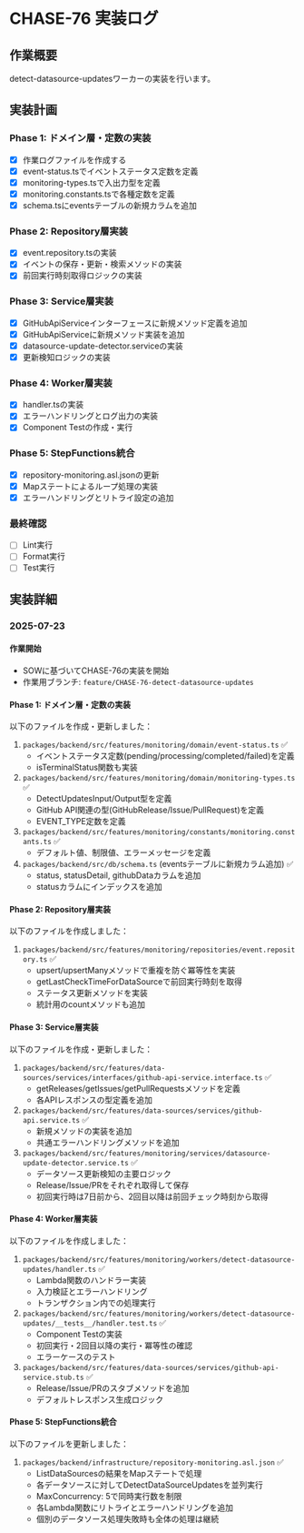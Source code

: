 # CHASE-76 実装ログ

## 作業概要

detect-datasource-updatesワーカーの実装を行います。

## 実装計画

### Phase 1: ドメイン層・定数の実装
- [x] 作業ログファイルを作成する
- [x] event-status.tsでイベントステータス定数を定義
- [x] monitoring-types.tsで入出力型を定義
- [x] monitoring.constants.tsで各種定数を定義
- [x] schema.tsにeventsテーブルの新規カラムを追加

### Phase 2: Repository層実装
- [x] event.repository.tsの実装
- [x] イベントの保存・更新・検索メソッドの実装
- [x] 前回実行時刻取得ロジックの実装

### Phase 3: Service層実装
- [x] GitHubApiServiceインターフェースに新規メソッド定義を追加
- [x] GitHubApiServiceに新規メソッド実装を追加
- [x] datasource-update-detector.serviceの実装
- [x] 更新検知ロジックの実装

### Phase 4: Worker層実装
- [x] handler.tsの実装
- [x] エラーハンドリングとログ出力の実装
- [x] Component Testの作成・実行

### Phase 5: StepFunctions統合
- [x] repository-monitoring.asl.jsonの更新
- [x] Mapステートによるループ処理の実装
- [x] エラーハンドリングとリトライ設定の追加

### 最終確認
- [ ] Lint実行
- [ ] Format実行
- [ ] Test実行

## 実装詳細

### 2025-07-23

#### 作業開始
- SOWに基づいてCHASE-76の実装を開始
- 作業用ブランチ: `feature/CHASE-76-detect-datasource-updates`

#### Phase 1: ドメイン層・定数の実装
以下のファイルを作成・更新しました：
1. `packages/backend/src/features/monitoring/domain/event-status.ts` ✅
   - イベントステータス定数(pending/processing/completed/failed)を定義
   - isTerminalStatus関数も実装
2. `packages/backend/src/features/monitoring/domain/monitoring-types.ts` ✅
   - DetectUpdatesInput/Output型を定義
   - GitHub API関連の型(GitHubRelease/Issue/PullRequest)を定義
   - EVENT_TYPE定数を定義
3. `packages/backend/src/features/monitoring/constants/monitoring.constants.ts` ✅
   - デフォルト値、制限値、エラーメッセージを定義
4. `packages/backend/src/db/schema.ts` (eventsテーブルに新規カラム追加) ✅
   - status, statusDetail, githubDataカラムを追加
   - statusカラムにインデックスを追加

#### Phase 2: Repository層実装
以下のファイルを作成しました：
1. `packages/backend/src/features/monitoring/repositories/event.repository.ts` ✅
   - upsert/upsertManyメソッドで重複を防ぐ冪等性を実装
   - getLastCheckTimeForDataSourceで前回実行時刻を取得
   - ステータス更新メソッドを実装
   - 統計用のcountメソッドも追加

#### Phase 3: Service層実装
以下のファイルを作成・更新しました：
1. `packages/backend/src/features/data-sources/services/interfaces/github-api-service.interface.ts` ✅
   - getReleases/getIssues/getPullRequestsメソッドを定義
   - 各APIレスポンスの型定義を追加
2. `packages/backend/src/features/data-sources/services/github-api.service.ts` ✅
   - 新規メソッドの実装を追加
   - 共通エラーハンドリングメソッドを追加
3. `packages/backend/src/features/monitoring/services/datasource-update-detector.service.ts` ✅
   - データソース更新検知の主要ロジック
   - Release/Issue/PRをそれぞれ取得して保存
   - 初回実行時は7日前から、2回目以降は前回チェック時刻から取得

#### Phase 4: Worker層実装
以下のファイルを作成しました：
1. `packages/backend/src/features/monitoring/workers/detect-datasource-updates/handler.ts` ✅
   - Lambda関数のハンドラー実装
   - 入力検証とエラーハンドリング
   - トランザクション内での処理実行
2. `packages/backend/src/features/monitoring/workers/detect-datasource-updates/__tests__/handler.test.ts` ✅
   - Component Testの実装
   - 初回実行・2回目以降の実行・冪等性の確認
   - エラーケースのテスト
3. `packages/backend/src/features/data-sources/services/github-api-service.stub.ts` ✅
   - Release/Issue/PRのスタブメソッドを追加
   - デフォルトレスポンス生成ロジック

#### Phase 5: StepFunctions統合
以下のファイルを更新しました：
1. `packages/backend/infrastructure/repository-monitoring.asl.json` ✅
   - ListDataSourcesの結果をMapステートで処理
   - 各データソースに対してDetectDataSourceUpdatesを並列実行
   - MaxConcurrency: 5で同時実行数を制限
   - 各Lambda関数にリトライとエラーハンドリングを追加
   - 個別のデータソース処理失敗時も全体の処理は継続